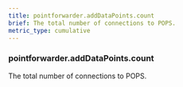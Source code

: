 ```yaml
---
title: pointforwarder.addDataPoints.count
brief: The total number of connections to POPS.
metric_type: cumulative
---
```

### pointforwarder.addDataPoints.count

The total number of connections to POPS.